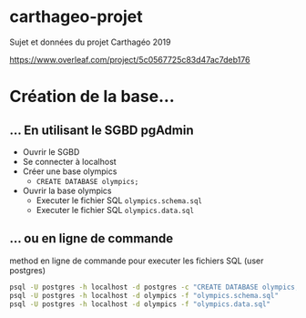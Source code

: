 # carthageo-projet
Sujet et données du projet Carthagéo 2019

https://www.overleaf.com/project/5c0567725c83d47ac7deb176

# Création de la base...

## ... En utilisant le SGBD pgAdmin
* Ouvrir le SGBD
* Se connecter à localhost
* Créer une base olympics
  * ```CREATE DATABASE olympics;```
* Ouvrir la base olympics
  * Executer le fichier SQL ```olympics.schema.sql```
  * Executer le fichier SQL ```olympics.data.sql```

## ... ou en ligne de commande

method en ligne de commande pour executer les fichiers SQL (user postgres)

```bash
psql -U postgres -h localhost -d postgres -c "CREATE DATABASE olympics;"
psql -U postgres -h localhost -d olympics -f "olympics.schema.sql"
psql -U postgres -h localhost -d olympics -f "olympics.data.sql"
```
